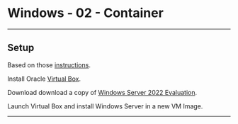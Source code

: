 # Windows - 02 - Container

---

## Setup

Based on those [instructions](https://learn.microsoft.com/en-us/virtualization/windowscontainers/quick-start/set-up-environment?tabs=dockerce).

Install Oracle [Virtual Box](https://www.virtualbox.org/).

Download download a copy of [Windows Server 2022 Evaluation](https://www.microsoft.com/en-us/evalcenter/evaluate-windows-server-2022).

Launch Virtual Box and install Windows Server in a new VM Image.

---
